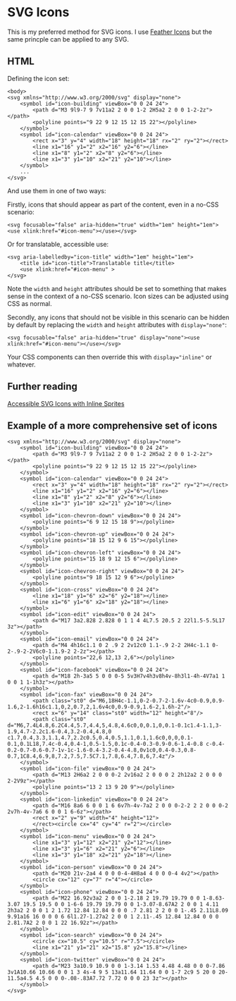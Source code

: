 SVG Icons
=========

This is my preferred method for SVG icons. I use [Feather Icons](https://feathericons.com) but the same princple can be applied to any SVG.

HTML
----
Defining the icon set:

```
<body>
<svg xmlns="http://www.w3.org/2000/svg" display="none">
    <symbol id="icon-building" viewBox="0 0 24 24">
        <path d="M3 9l9-7 9 7v11a2 2 0 0 1-2 2H5a2 2 0 0 1-2-2z"></path>
        <polyline points="9 22 9 12 15 12 15 22"></polyline>
    </symbol>
    <symbol id="icon-calendar" viewBox="0 0 24 24">
        <rect x="3" y="4" width="18" height="18" rx="2" ry="2"></rect>
        <line x1="16" y1="2" x2="16" y2="6"></line>
        <line x1="8" y1="2" x2="8" y2="6"></line>
        <line x1="3" y1="10" x2="21" y2="10"></line>
    </symbol>
    ...
</svg>

```

And use them in one of two ways:

Firstly, icons that should appear as part of the content, even in a no-CSS scenario:

```
<svg focusable="false" aria-hidden="true" width="1em" height="1em"><use xlink:href="#icon-menu"></use></svg>
```

Or for translatable, accessible use:

```
<svg aria-labelledby="icon-title" width="1em" height="1em">
    <title id="icon-title">Translatable title</title>
    <use xlink:href="#icon-menu" >
</svg>
```

Note the `width` and `height` attributes should be set to something that makes sense in the context of a no-CSS scenario. Icon sizes can be adjusted using CSS as normal.

Secondly, any icons that should not be visible in this scenario can be hidden by default by replacing the `width` and `height` attributes with `display="none"`:

```
<svg focusable="false" aria-hidden="true" display="none"><use xlink:href="#icon-menu"></use></svg>
```

Your CSS components can then override this with `display="inline"` or whatever.

Further reading
---------------

[Accessible SVG Icons with Inline Sprites](https://www.24a11y.com/2018/accessible-svg-icons-with-inline-sprites)


Example of a more comprehensive set of icons
--------------------------------------------

```
<svg xmlns="http://www.w3.org/2000/svg" display="none">
    <symbol id="icon-building" viewBox="0 0 24 24">
        <path d="M3 9l9-7 9 7v11a2 2 0 0 1-2 2H5a2 2 0 0 1-2-2z"></path>
        <polyline points="9 22 9 12 15 12 15 22"></polyline>
    </symbol>
    <symbol id="icon-calendar" viewBox="0 0 24 24">
        <rect x="3" y="4" width="18" height="18" rx="2" ry="2"></rect>
        <line x1="16" y1="2" x2="16" y2="6"></line>
        <line x1="8" y1="2" x2="8" y2="6"></line>
        <line x1="3" y1="10" x2="21" y2="10"></line>
    </symbol>
    <symbol id="icon-chevron-down" viewBox="0 0 24 24">
        <polyline points="6 9 12 15 18 9"></polyline>
    </symbol>
    <symbol id="icon-chevron-up" viewBox="0 0 24 24">
        <polyline points="18 15 12 9 6 15"></polyline>
    </symbol>
    <symbol id="icon-chevron-left" viewBox="0 0 24 24">
        <polyline points="15 18 9 12 15 6"></polyline>
    </symbol>
    <symbol id="icon-chevron-right" viewBox="0 0 24 24">
        <polyline points="9 18 15 12 9 6"></polyline>
    </symbol>
    <symbol id="icon-cross" viewBox="0 0 24 24">
        <line x1="18" y1="6" x2="6" y2="18"></line>
        <line x1="6" y1="6" x2="18" y2="18"></line>
    </symbol>
    <symbol id="icon-edit" viewBox="0 0 24 24">
        <path d="M17 3a2.828 2.828 0 1 1 4 4L7.5 20.5 2 22l1.5-5.5L17 3z"></path>
    </symbol>
    <symbol id="icon-email" viewBox="0 0 24 24">
        <path d="M4 4h16c1.1 0 2 .9 2 2v12c0 1.1-.9 2-2 2H4c-1.1 0-2-.9-2-2V6c0-1.1.9-2 2-2z"></path>
        <polyline points="22,6 12,13 2,6"></polyline>
    </symbol>
    <symbol id="icon-facebook" viewBox="0 0 24 24">
        <path d="M18 2h-3a5 5 0 0 0-5 5v3H7v4h3v8h4v-8h3l1-4h-4V7a1 1 0 0 1 1-1h3z"></path>
    </symbol>
    <symbol id="icon-fax" viewBox="0 0 24 24">
        <path class="st0" d="M6,18H4c-1.1,0-2-0.7-2-1.6v-4c0-0.9,0.9-1.6,2-1.6h16c1.1,0,2,0.7,2,1.6v4c0,0.9-0.9,1.6-2,1.6h-2"/>
        <rect x="6" y="14" class="st0" width="12" height="8"/>
        <path class="st0" d="M6,7.4L4.8,6.2C4.4,5.7,4.4,5,4.8,4.6c0,0,0.1,0,0.1-0.1c1.4-1.1,3-1.9,4.7-2.2c1.6-0.4,3.2-0.4,4.8,0 c1.7,0.4,3.3,1.1,4.7,2.2c0.5,0.4,0.5,1.1,0.1,1.6c0,0,0,0.1-0.1,0.1L18,7.4c-0.4,0.4-1,0.5-1.5,0.1c-0.4-0.3-0.9-0.6-1.4-0.8 c-0.4-0.2-0.7-0.6-0.7-1v-1c-1.6-0.4-3.2-0.4-4.8,0v1c0,0.4-0.3,0.8-0.7,1C8.4,6.9,8,7.2,7.5,7.5C7.1,7.8,6.4,7.8,6,7.4z"/>
    </symbol>
    <symbol id="icon-file" viewBox="0 0 24 24">
        <path d="M13 2H6a2 2 0 0 0-2 2v16a2 2 0 0 0 2 2h12a2 2 0 0 0 2-2V9z"></path>
        <polyline points="13 2 13 9 20 9"></polyline>
    </symbol>
    <symbol id="icon-linkedin" viewBox="0 0 24 24">
        <path d="M16 8a6 6 0 0 1 6 6v7h-4v-7a2 2 0 0 0-2-2 2 2 0 0 0-2 2v7h-4v-7a6 6 0 0 1 6-6z"></path>
        <rect x="2" y="9" width="4" height="12">
        </rect><circle cx="4" cy="4" r="2"></circle>
    </symbol>
    <symbol id="icon-menu" viewBox="0 0 24 24">
        <line x1="3" y1="12" x2="21" y2="12"></line>
        <line x1="3" y1="6" x2="21" y2="6"></line>
        <line x1="3" y1="18" x2="21" y2="18"></line>
    </symbol>
    <symbol id="icon-person" viewBox="0 0 24 24">
        <path d="M20 21v-2a4 4 0 0 0-4-4H8a4 4 0 0 0-4 4v2"></path>
        <circle cx="12" cy="7" r="4"></circle>
    </symbol>
    <symbol id="icon-phone" viewBox="0 0 24 24">
        <path d="M22 16.92v3a2 2 0 0 1-2.18 2 19.79 19.79 0 0 1-8.63-3.07 19.5 19.5 0 0 1-6-6 19.79 19.79 0 0 1-3.07-8.67A2 2 0 0 1 4.11 2h3a2 2 0 0 1 2 1.72 12.84 12.84 0 0 0 .7 2.81 2 2 0 0 1-.45 2.11L8.09 9.91a16 16 0 0 0 6 6l1.27-1.27a2 2 0 0 1 2.11-.45 12.84 12.84 0 0 0 2.81.7A2 2 0 0 1 22 16.92z"></path>
    </symbol>
    <symbol id="icon-search" viewBox="0 0 24 24">
        <circle cx="10.5" cy="10.5" r="7.5"></circle>
        <line x1="21" y1="21" x2="15.8" y2="15.8"></line>
    </symbol>
    <symbol id="icon-twitter" viewBox="0 0 24 24">
        <path d="M23 3a10.9 10.9 0 0 1-3.14 1.53 4.48 4.48 0 0 0-7.86 3v1A10.66 10.66 0 0 1 3 4s-4 9 5 13a11.64 11.64 0 0 1-7 2c9 5 20 0 20-11.5a4.5 4.5 0 0 0-.08-.83A7.72 7.72 0 0 0 23 3z"></path>
    </symbol>
</svg>

 ```
